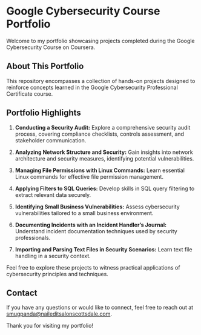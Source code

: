# Google Cybersecurity Course Portfolio

Welcome to my portfolio showcasing projects completed during the Google Cybersecurity Course on Coursera.

## About This Portfolio

This repository encompasses a collection of hands-on projects designed to reinforce concepts learned in the Google Cybersecurity Professional Certificate course.

## Portfolio Highlights

1. **Conducting a Security Audit:** Explore a comprehensive security audit process, covering compliance checklists, controls assessment, and stakeholder communication.

2. **Analyzing Network Structure and Security:** Gain insights into network architecture and security measures, identifying potential vulnerabilities.

3. **Managing File Permissions with Linux Commands:** Learn essential Linux commands for effective file permission management.

4. **Applying Filters to SQL Queries:** Develop skills in SQL query filtering to extract relevant data securely.

5. **Identifying Small Business Vulnerabilities:** Assess cybersecurity vulnerabilities tailored to a small business environment.

6. **Documenting Incidents with an Incident Handler’s Journal:** Understand incident documentation techniques used by security professionals.

7. **Importing and Parsing Text Files in Security Scenarios:** Learn text file handling in a security context.

Feel free to explore these projects to witness practical applications of cybersecurity principles and techniques.

## Contact

If you have any questions or would like to connect, feel free to reach out at [smugpanda@naileditsalonscottsdale.com](mailto:smugpanda@naileditsalonscottsdale.com).

Thank you for visiting my portfolio!

